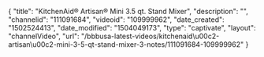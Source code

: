 {
    "title": "KitchenAid&reg; Artisan&reg; Mini 3.5 qt. Stand Mixer",
    "description": "",
    "channelid": "111091684",
    "videoid": "109999962",
    "date_created": "1502524413",
    "date_modified": "1504049173",
    "type": "captivate",
    "layout": "channelVideo",
    "url": "\/bbbusa-latest-videos\/kitchenaid\u00c2-artisan\u00c2-mini-3-5-qt-stand-mixer-3-notes\/111091684-109999962"
}